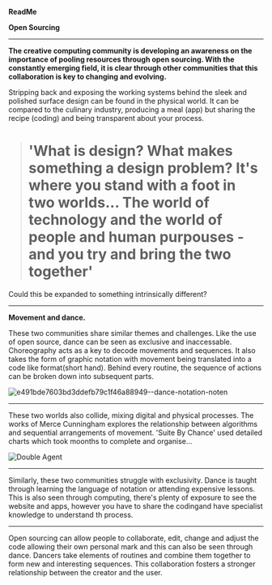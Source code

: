 **ReadMe**

**Open Sourcing**

---------------------------------------------------------------------------------------

**The creative computing community is developing an awareness on the importance of pooling resources through open sourcing. With the constantly emerging field,
it is clear through other communities that this collaboration is key to changing and evolving.**

Stripping back and exposing the working systems behind the sleek and polished surface design can be found in the physical world. It can be compared to the culinary industry, producing a meal (app) but sharing the recipe (coding) and being transparent about your process.


> # 'What is design? What makes something a design problem? It's where you stand with a foot in two worlds... The world of technology and the world of people and human purpouses - and you try and bring the two together'

Could this be expanded to something intrinsically different?

--------------------------------------------------------------------------------------------

**Movement and dance.**

These two communities share similar themes and challenges. Like the use of open source, dance can be seen as exclusive and inaccessable. Choreography acts as a key to decode movements and sequences. It also takes the form of graphic notation with movement being translated into a code like format(short hand). Behind every routine, the sequence of actions can be broken down into subsequent parts.

![e491bde7603bd3ddefb79c1f46a88949--dance-notation-noten](https://user-images.githubusercontent.com/93981347/140948179-31906ca9-ac49-446c-b071-60f2544a5b86.jpg) 

---------------------------------------------------------------------------------------------

These two worlds also collide, mixing digital and physical processes. The works of Merce Cunningham explores the relationship between algorithms and sequential arrangements of movement. 'Suite By Chance' used detailed charts which took moonths to complete and organise...

![Double Agent](https://user-images.githubusercontent.com/93981347/140962288-45eaf2e7-a4d3-4fd8-a423-0933ff83ff84.jpg)

----------------------------------------------------------------------------------------------

Similarly, these two communities struggle with exclusivity. Dance is taught through learning the language of notation or attending expensive lessons. This is also seen through computing, there's plenty of exposure to see the website and apps, however you have to share the codingand have specialist knowledge to understand th process.

-----------------------------------------------------------------------------------------------

Open sourcing can allow people to collaborate, edit, change and adjust the code allowing their own personal mark and this can also be seen through dance. Dancers take elements of routines and combine them together to form new and interesting sequences. This collaboration fosters a stronger relationship between the creator and the user.
